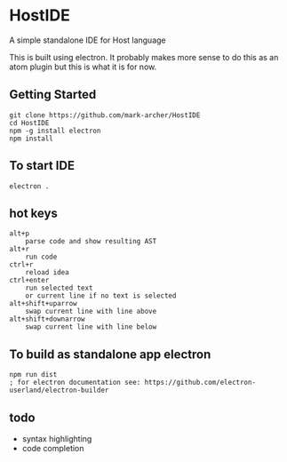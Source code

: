 # HostIDE
A simple standalone IDE for Host language
    
This is built using electron.  It probably makes more sense to do this as an atom plugin but this is what it is for now.

## Getting Started 
    git clone https://github.com/mark-archer/HostIDE
    cd HostIDE
    npm -g install electron 
    npm install
    
## To start IDE
    electron .

## hot keys
    alt+p
        parse code and show resulting AST
    alt+r
        run code
    ctrl+r
        reload idea
    ctrl+enter
        run selected text 
        or current line if no text is selected
    alt+shift+uparrow
        swap current line with line above
    alt+shift+downarrow
        swap current line with line below
        
## To build as standalone app electron    
    npm run dist
    ; for electron documentation see: https://github.com/electron-userland/electron-builder

## todo
- syntax highlighting 
- code completion